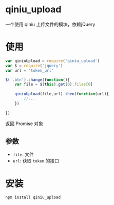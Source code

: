 # qiniu_upload

一个使用 qiniu 上传文件的模块，依赖jQuery

# 使用

```js
var qiniuUpload = require('qiniu_upload')
var $ = require('jquery')
var url = 'token_url'

$('.btn').change(function(){
    var file = $(this).get(0).files[0]
    
    qiniuUpload(file,url).then(function(url){
        //...
    })
    
})
```

返回 Promise 对象

## 参数

* `file`: 文件
* `url`: 获取 `token` 的接口

# 安装

```shell
npm install qiniu_upload
```

